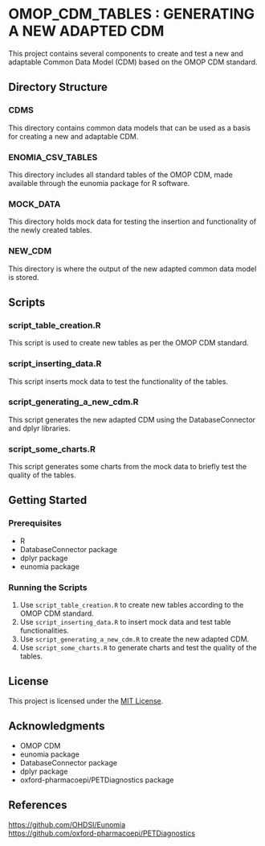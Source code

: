 # OMOP_CDM_TABLES : GENERATING A NEW ADAPTED CDM

This project contains several components to create and test a new and adaptable Common Data Model (CDM) based on the OMOP CDM standard.

## Directory Structure

### CDMS
This directory contains common data models that can be used as a basis for creating a new and adaptable CDM.

### ENOMIA_CSV_TABLES
This directory includes all standard tables of the OMOP CDM, made available through the eunomia package for R software.

### MOCK_DATA
This directory holds mock data for testing the insertion and functionality of the newly created tables.

### NEW_CDM
This directory is where the output of the new adapted common data model is stored.

## Scripts

### script_table_creation.R
This script is used to create new tables as per the OMOP CDM standard.

### script_inserting_data.R
This script inserts mock data to test the functionality of the tables.

### script_generating_a_new_cdm.R
This script generates the new adapted CDM using the DatabaseConnector and dplyr libraries.

### script_some_charts.R
This script generates some charts from the mock data to briefly test the quality of the tables.

## Getting Started

### Prerequisites
- R
- DatabaseConnector package
- dplyr package
- eunomia package

### Running the Scripts
1. Use `script_table_creation.R` to create new tables according to the OMOP CDM standard.
2. Use `script_inserting_data.R` to insert mock data and test table functionalities.
3. Use `script_generating_a_new_cdm.R` to create the new adapted CDM.
4. Use `script_some_charts.R` to generate charts and test the quality of the tables.

## License
This project is licensed under the [MIT License](LICENSE).

## Acknowledgments
- OMOP CDM
- eunomia package
- DatabaseConnector package
- dplyr package
- oxford-pharmacoepi/PETDiagnostics package


## References 

https://github.com/OHDSI/Eunomia  
https://github.com/oxford-pharmacoepi/PETDiagnostics
